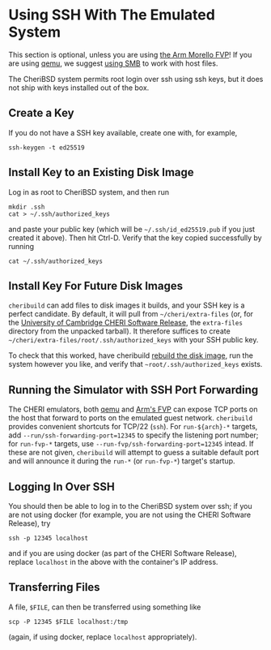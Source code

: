 # Using SSH With The Emulated System

<!-- Do not tidy the blank lines.  I am so sorry -->
<div class="ctsrd-frame ctsrd-standout">

This section is optional, unless you are using [the Arm Morello
FVP](./run-fvp.md)!  If you are using [qemu](./run-qemu.md), we suggest [using
SMB](./run-qemu-smb.md) to work with host files.

</div>

The CheriBSD system permits root login over ssh using ssh keys, but it does not
ship with keys installed out of the box.

## Create a Key

If you do not have a SSH key available, create one with, for example,
```
ssh-keygen -t ed25519
```

## Install Key to an Existing Disk Image

Log in as root to CheriBSD system, and then run
```
mkdir .ssh
cat > ~/.ssh/authorized_keys
```
and paste your public key (which will be `~/.ssh/id_ed25519.pub` if you just
created it above).  Then hit Ctrl-D.  Verify that the key copied successfully by
running
```
cat ~/.ssh/authorized_keys
```

## Install Key For Future Disk Images

`cheribuild` can add files to disk images it builds, and your SSH key is a
perfect candidate.  By default, it will pull from `~/cheri/extra-files` (or, for
the [University of Cambridge CHERI Software
Release](./get.md#using-the-cheri-software-release), the `extra-files` directory
from the unpacked tarball).  It therefore suffices to create
`~/cheri/extra-files/root/.ssh/authorized_keys` with your SSH public key.

To check that this worked, have cheribuild [rebuild the disk
image](./run-build-disk.md), run the system however you like, and verify that
`~root/.ssh/authorized_keys` exists.

## Running the Simulator with SSH Port Forwarding

The CHERI emulators, both [qemu](./run-qemu.md) and [Arm's FVP](./run-fvp.md)
can expose TCP ports on the host that forward to ports on the emulated guest
network.  `cheribuild` provides convenient shortcuts for TCP/22 (`ssh`).  For
`run-${arch}-*` targets, add `--run/ssh-forwarding-port=12345` to specify the
listening port number; for `run-fvp-*` targets, use
`--run-fvp/ssh-forwarding-port=12345` intead.  If these are not given,
`cheribuild` will attempt to guess a suitable default port and will announce it
during the `run-*` (or `run-fvp-*`) target's startup.

## Logging In Over SSH

You should then be able to log in to the CheriBSD system over ssh; if you are
not using docker (for example, you are not using the CHERI Software Release),
try
```
ssh -p 12345 localhost
```
and if you are using docker (as part of the CHERI Software Release), replace
`localhost` in the above with the container's IP address.

## Transferring Files

A file, `$FILE`, can then be transferred using something like
```
scp -P 12345 $FILE localhost:/tmp
```
(again, if using docker, replace `localhost` appropriately).
